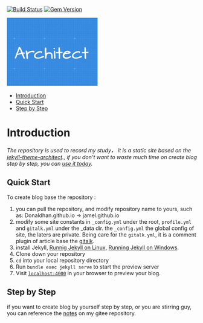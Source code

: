 [![Build Status](https://travis-ci.org/pages-themes/architect.svg?branch=master)](https://travis-ci.org/pages-themes/architect) [![Gem Version](https://badge.fury.io/rb/jekyll-theme-architect.svg)](https://badge.fury.io/rb/jekyll-theme-architect)

[![Thumbnail of architect](thumbnail.png)](http://pages-themes.github.io/architect)

* [Introduction](#introduction)
* [Quick Start](#quick-start)
* [Step by Step](#step-by-step)


# Introduction
*The repository is used to record my study， it is a static site based on the [jekyll-theme-architect](http://pages-themes.github.io/architect).,
if you don't want to waste much time on create blog step by step, you can  [use it today](#quick-start).*

## Quick Start

To create blog base the repository :
1. you can pull the repository, and modify repository name to yours, such as:
    Donaldhan.github.io -> jamel.github.io
2. modify some site constants in `_config.yml` under the root, `profile.yml` and `gitalk.yml` under the \_data dir.
the `_config.yml` the global config of site, the laters are  private. Being care for the `gitalk.yml`, it is a comment  plugin of article base the [gitalk](https://github.com/gitalk/gitalk).
3. install Jekyll, [Runnig Jekyll on Linux](https://jekyllrb.com/docs/installation/),
[Running Jekyll on Windows](http://www.madhur.co.in/blog/2011/09/01/runningjekyllwindows.html).
4. Clone down your repository
5. `cd` into your local repository directory
6. Run `bundle exec jekyll serve` to start the preview server
5. Visit [`localhost:4000`](http://localhost:4000) in your browser to preview your blog.

## Step by Step
if you want to create blog by yourself step by step, or you are stirring guy, you can reference the [notes](https://gitee.com/Donaldhans/draft/blob/master/git-page-blog.md) on my gitee repository.
